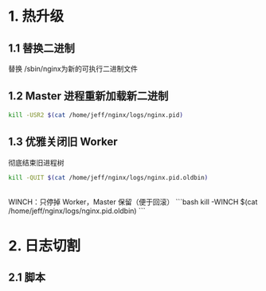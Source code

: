 # 1. 热升级
## 1.1 替换二进制
替换 /sbin/nginx为新的可执行二进制文件

## 1.2  Master 进程重新加载新二进制
```bash
kill -USR2 $(cat /home/jeff/nginx/logs/nginx.pid)
```
## 1.3 优雅关闭旧 Worker
彻底结束旧进程树
```bash
kill -QUIT $(cat /home/jeff/nginx/logs/nginx.pid.oldbin)
```
<br>
WINCH：只停掉 Worker，Master 保留（便于回滚）
```bash
kill -WINCH $(cat /home/jeff/nginx/logs/nginx.pid.oldbin)
```

# 2. 日志切割
## 2.1 脚本

```sh

```

